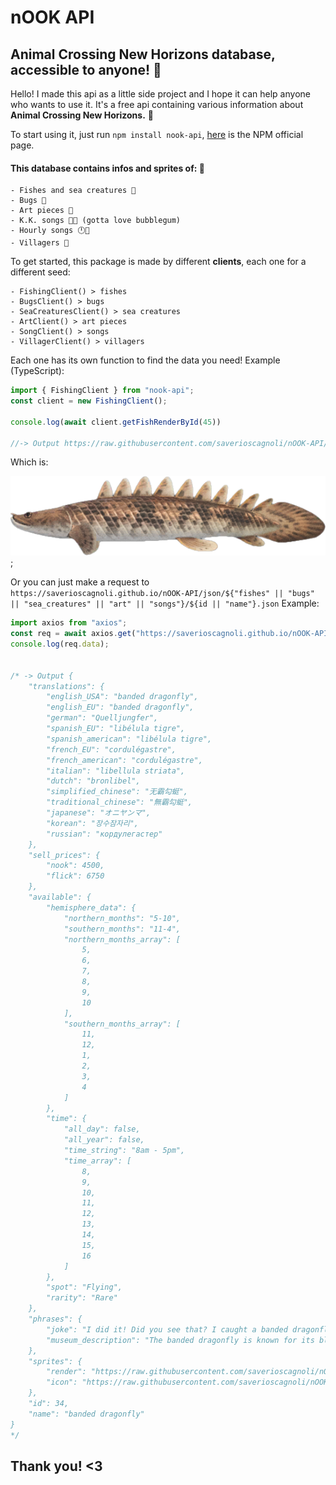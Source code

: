 # nOOK API
## Animal Crossing New Horizons database, accessible to anyone! 🍃

Hello! I made this api as a little side project and I hope it can help anyone who wants to use it.
It's a free api containing various information about **Animal Crossing New Horizons.** 🦝

To start using it, just run `npm install nook-api`, [here](https://www.npmjs.com/package/nook-api) is the NPM official page.

#### This database contains infos and sprites of: 🦔
```
- Fishes and sea creatures 🎣
- Bugs 🦋 
- Art pieces 🎨
- K.K. songs 🐶🎵 (gotta love bubblegum)
- Hourly songs 🕛🎵
- Villagers 🦆
```

To get started, this package is made by different **clients**, each one for a different seed:

```
- FishingClient() > fishes
- BugsClient() > bugs
- SeaCreaturesClient() > sea creatures
- ArtClient() > art pieces
- SongClient() > songs
- VillagerClient() > villagers
```
Each one has its own function to find the data you need! Example (TypeScript):

```javascript
import { FishingClient } from "nook-api";
const client = new FishingClient();

console.log(await client.getFishRenderById(45))

//-> Output https://raw.githubusercontent.com/saverioscagnoli/nOOK-API/main/renders/fishes/Saddled_Bichir.png
```
Which is:

![alt text](https://raw.githubusercontent.com/saverioscagnoli/nOOK-API/main/renders/fishes/Saddled_Bichir.png);

Or you can just make a request to `https://saverioscagnoli.github.io/nOOK-API/json/${"fishes" || "bugs" || "sea_creatures" || "art" || "songs"}/${id || "name"}.json`
Example: 

```javascript
import axios from "axios";
const req = await axios.get("https://saverioscagnoli.github.io/nOOK-API/json/bugs/34.json");
console.log(req.data);


/* -> Output {
	"translations": {
		"english_USA": "banded dragonfly",
		"english_EU": "banded dragonfly",
		"german": "Quelljungfer",
		"spanish_EU": "libélula tigre",
		"spanish_american": "libélula tigre",
		"french_EU": "cordulégastre",
		"french_american": "cordulégastre",
		"italian": "libellula striata",
		"dutch": "bronlibel",
		"simplified_chinese": "无霸勾蜓",
		"traditional_chinese": "無霸勾蜓",
		"japanese": "オニヤンマ",
		"korean": "장수잠자리",
		"russian": "кордулегастер"
	},
	"sell_prices": {
		"nook": 4500,
		"flick": 6750
	},
	"available": {
		"hemisphere_data": {
			"northern_months": "5-10",
			"southern_months": "11-4",
			"northern_months_array": [
				5,
				6,
				7,
				8,
				9,
				10
			],
			"southern_months_array": [
				11,
				12,
				1,
				2,
				3,
				4
			]
		},
		"time": {
			"all_day": false,
			"all_year": false,
			"time_string": "8am - 5pm",
			"time_array": [
				8,
				9,
				10,
				11,
				12,
				13,
				14,
				15,
				16
			]
		},
		"spot": "Flying",
		"rarity": "Rare"
	},
	"phrases": {
		"joke": "I did it! Did you see that? I caught a banded dragonfly!",
		"museum_description": "The banded dragonfly is known for its black-and-yellow-striped body, as well as for its piercing green eyes. And it is those very eyes that help make dragonflies master hunters, you see. Alas, when one looks at me, I can't help but feel it is sizing me up for a meal! Hoot! The horrors! Look away, fiend!"
	},
	"sprites": {
		"render": "https://raw.githubusercontent.com/saverioscagnoli/nOOK-API/main/renders/bugs/Banded_Dragonfly.png",
		"icon": "https://raw.githubusercontent.com/saverioscagnoli/nOOK-API/main/icons/bugs/Banded_Dragonfly.png"
	},
	"id": 34,
	"name": "banded dragonfly"
}
*/
```

## Thank you! <3
